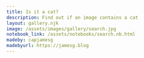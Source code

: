 ```yaml
---
title: Is it a cat?
description: Find out if an image contains a cat
layout: gallery.njk
image: /assets/images/gallery/search.jpg
notebook_link: /assets/notebooks/search.nb.html
madeby: capjamesg
madebyurl: https://jamesg.blog
---
```


